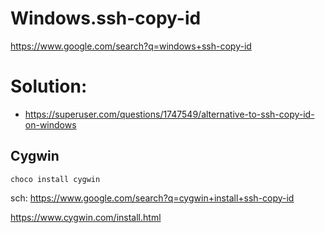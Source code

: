 # Windows.ssh-copy-id
https://www.google.com/search?q=windows+ssh-copy-id

# Solution:
- https://superuser.com/questions/1747549/alternative-to-ssh-copy-id-on-windows

## Cygwin
```
choco install cygwin
```
sch: https://www.google.com/search?q=cygwin+install+ssh-copy-id

https://www.cygwin.com/install.html
